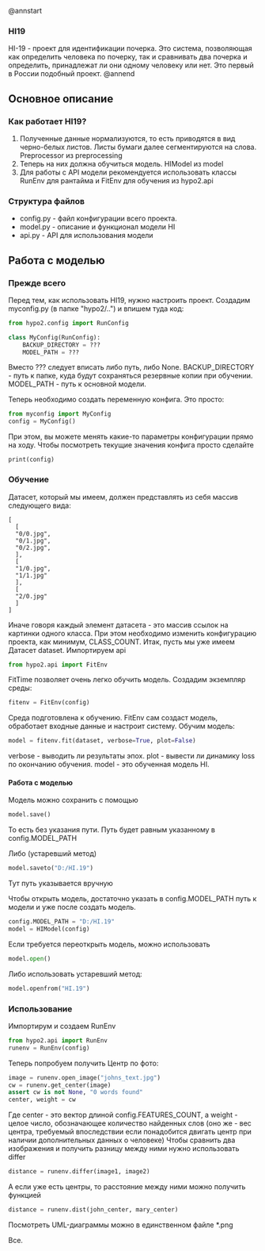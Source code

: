 @annstart
### HI19
HI-19 - проект для идентификации почерка. Это система, позволяющая как определить человека по почерку, так и сравнивать два почерка и определить, принадлежат ли они одному человеку или нет. Это первый в России подобный проект.
@annend
## Основное описание

### Как работает HI19?
  1. Полученные данные нормализуются, то есть приводятся в вид черно-белых листов. Листы бумаги далее сегментируются на слова. Preprocessor из preprocessing
  3. Теперь на них должна обучиться модель. HIModel из model
  4. Для работы с API модели рекомендуется использовать классы RunEnv для рантайма и FitEnv для обучения из hypo2.api

### Структура файлов
  - config.py - файл конфигурации всего проекта.
  - model.py - описание и функционал модели HI
  - api.py - API для использования модели

## Работа с моделью

### Прежде всего
Перед тем, как использовать HI19, нужно настроить проект. Создадим myconfig.py (в папке "hypo2/..") и впишем туда код:
```python
from hypo2.config import RunConfig

class MyConfig(RunConfig):
    BACKUP_DIRECTORY = ???
    MODEL_PATH = ???
```
Вместо ??? следует вписать либо путь, либо None. BACKUP_DIRECTORY - путь к папке, куда будут сохраняться резервные копии при обучении. MODEL_PATH - путь к основной модели.

Теперь необходимо создать переменную конфига. Это просто:
```python
from myconfig import MyConfig
config = MyConfig()
```
При этом, вы можете менять какие-то параметры конфигурации прямо на ходу. Чтобы посмотреть текущие значения конфига просто сделайте
```
print(config)
```

### Обучение
Датасет, который мы имеем, должен представлять из себя массив следующего вида:
```
[
  [
  "0/0.jpg",
  "0/1.jpg",
  "0/2.jpg",
  ],
  [
  "1/0.jpg",
  "1/1.jpg"
  ],
  [
  "2/0.jpg"
  ]
]
```
Иначе говоря каждый элемент датасета - это массив ссылок на картинки одного класса. При этом необходимо изменить конфигурацию проекта, как минимум, CLASS_COUNT.
Итак, пусть мы уже имеем Датасет dataset.
Импортируем api
```python
from hypo2.api import FitEnv
```
FitTime позволяет очень легко обучить модель. Создадим экземпляр среды:
```python
fitenv = FitEnv(config)
```
Среда подготовлена к обучению. FitEnv сам создаст модель, обработает входные данные и настроит систему. Обучим модель:
```python
model = fitenv.fit(dataset, verbose=True, plot=False)
```
verbose - выводить ли результаты эпох.
plot - вывести ли динамику loss по окончанию обучения.
model - это обученная модель HI.

#### Работа с моделью
Модель можно сохранить с помощью
```python
model.save()
```
То есть без указания пути. Путь будет равным указанному в config.MODEL_PATH

Либо (устаревший метод)
```python
model.saveto("D:/HI.19")
```
Тут путь указывается вручную

Чтобы открыть модель, достаточно указать в config.MODEL_PATH путь к модели и уже после создать модель.
```python
config.MODEL_PATH = "D:/HI.19"
model = HIModel(config)
```
Если требуется переоткрыть модель, можно использовать
```python
model.open()
```
Либо использовать устаревший метод:
```python
model.openfrom("HI.19")
```

### Использование

Импортирум и создаем RunEnv
```python
from hypo2.api import RunEnv
runenv = RunEnv(config)
```
Теперь попробуем получить Центр по фото:
```python
image = runenv.open_image("johns_text.jpg")
cw = runenv.get_center(image)
assert cw is not None, "0 words found"
center, weight = cw
```
Где center - это вектор длиной config.FEATURES_COUNT, а weight - целое число, обозначающее количество найденных слов (оно же - вес центра, требуемый впоследствии если понадобится двигать центр при наличии дополнительных данных о человеке)
Чтобы сравнить два изображения и получить разницу между ними нужно использовать differ
```python
distance = runenv.differ(image1, image2)
```
А если уже есть центры, то расстояние между ними можно получить функцией
```python
distance = runenv.dist(john_center, mary_center)
```
Посмотреть UML-диаграммы можно в единственном файле \*.png

Все.
